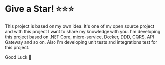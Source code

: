 # Give a Star! ⭐⭐⭐

This project is based on my own idea. It's one of my open source project and with this project I want to share my knowledge with you.
I'm developing this project based on .NET Core, micro-service, Docker, DDD, CQRS, API Gateway and so on.
Also I'm developing unit tests and integrations test for this project.

Good Luck 👋
